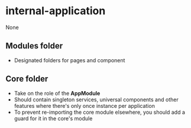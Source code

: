# internal-application
None
## **Modules** folder
- Designated folders for pages and component
## **Core** folder
- Take on the role of the **AppModule**
- Should contain singleton services, universal components and other features where there's only once instance per application
- To prevent re-importing the core module elsewhere, you should add a guard for it in the core's module